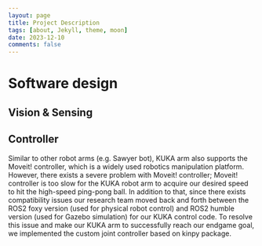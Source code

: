 ```yaml
---
layout: page
title: Project Description
tags: [about, Jekyll, theme, moon]
date: 2023-12-10
comments: false
---
```

# Software design
## Vision & Sensing

## Controller
Similar to other robot arms (e.g. Sawyer bot), KUKA arm also supports the Moveit! controller, which is a widely used robotics manipulation platform. However, there exists a severe problem with Moveit! controller; Moveit! controller is too slow for the KUKA robot arm to acquire our desired speed to hit the high-speed ping-pong ball. In addition to that, since there exists compatibility issues our research team moved back and forth between the ROS2 foxy version (used for physical robot control) and ROS2 humble version (used for Gazebo simulation) for our KUKA control code.
To resolve this issue and make our KUKA arm to successfully reach our endgame goal, we implemented the custom joint controller based on kinpy package.
